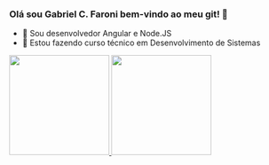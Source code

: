 ### Olá sou Gabriel C. Faroni bem-vindo ao meu git! 👋

- 🔭 Sou desenvolvedor Angular e Node.JS
- 🌱 Estou fazendo curso técnico em Desenvolvimento de Sistemas


<div>
  <a href="https://www.linkedin.com/in/gabrielfaroni/">
  <img height="180em" src="https://github-readme-stats.vercel.app/api?username=GabrielCabralFaroni&show_icons=true&theme=dark#gh-dark-mode-only">
  <img height="180em" src="https://github-readme-stats.vercel.app/api/top-langs/?username=GabrielCabralFaroni&layout=compact&theme=dark">  
</div>

